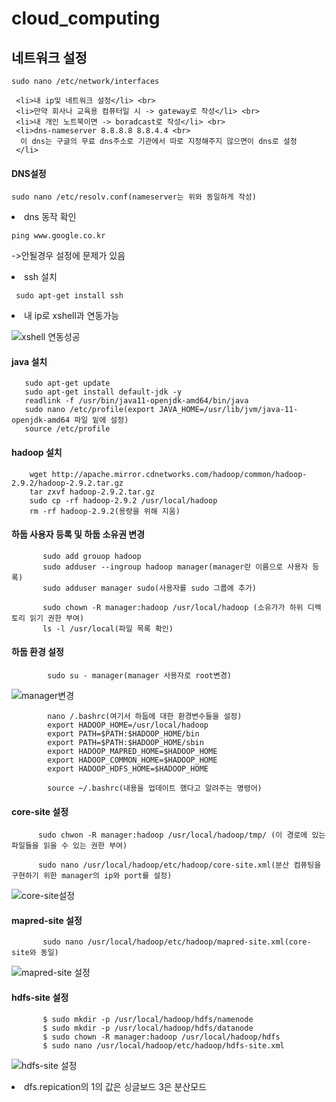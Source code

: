 # cloud_computing

<h2>네트워크 설정</h2>

    sudo nano /etc/network/interfaces

     <li>내 ip및 네트워크 설정</li> <br>
     <li>만약 회사나 교육용 컴퓨터일 시 -> gateway로 작성</li> <br>
     <li>내 개인 노트북이면 -> boradcast로 작성</li> <br>
     <li>dns-nameserver 8.8.8.8 8.8.4.4 <br> 
      이 dns는 구글의 무료 dns주소로 기관에서 따로 지정해주지 않으면이 dns로 설정
     </li>
 
  
<h4>DNS설정</h4>

    sudo nano /etc/resolv.conf(nameserver는 위와 동일하게 작성)
   

 

   <li> dns 동작 확인</li>

    ping www.google.co.kr

   ->안될경우 설정에 문제가 있음

   <li> ssh 설치</li>

     sudo apt-get install ssh


   <li>내 ip로 xshell과 연동가능</li>

![xshell 연동성공](https://github.com/HANYONUJUN/cloud_computing/assets/104452243/972e7324-1711-4a29-b6d0-3e750ab4303b)



   <h4>java 설치</h4>

       sudo apt-get update
       sudo apt-get install default-jdk -y
       readlink -f /usr/bin/java11-openjdk-amd64/bin/java
       sudo nano /etc/profile(export JAVA_HOME=/usr/lib/jvm/java-11-openjdk-amd64 파일 밑에 설정)
       source /etc/profile


   <h4>hadoop 설치</h4>

        wget http://apache.mirror.cdnetworks.com/hadoop/common/hadoop-2.9.2/hadoop-2.9.2.tar.gz
        tar zxvf hadoop-2.9.2.tar.gz
        sudo cp -rf hadoop-2.9.2 /usr/local/hadoop
        rm -rf hadoop-2.9.2(용량을 위해 지움)


   <h4>하둡 사용자 등록 및 하둡 소유권 변경</h4>


           sudo add grouop hadoop
           sudo adduser --ingroup hadoop manager(manager란 이름으로 사용자 등록)
           sudo adduser manager sudo(사용자를 sudo 그룹에 추가)

           sudo chown -R manager:hadoop /usr/local/hadoop (소유가가 하위 디렉토리 읽기 권한 부여)
           ls -l /usr/local(파일 목록 확인)


   <h4>하둡 환경 설정</h4>
   
            sudo su - manager(manager 사용자로 root변경)
![manager변경](https://github.com/HANYONUJUN/cloud_computing/assets/104452243/7965704e-c41e-4536-bde4-f63bf220270d)

            nano /.bashrc(여기서 하둡에 대한 환경변수들을 설정)
            export HADOOP_HOME=/usr/local/hadoop
            export PATH=$PATH:$HADOOP_HOME/bin
            export PATH=$PATH:$HADOOP_HOME/sbin
            export HADOOP_MAPRED_HOME=$HADOOP_HOME
            export HADOOP_COMMON_HOME=$HADOOP_HOME
            export HADOOP_HDFS_HOME=$HADOOP_HOME
            
            source ~/.bashrc(내용을 업데이트 했다고 알려주는 명령어)


  <h4>core-site 설정</h4>

          sudo chwon -R manager:hadoop /usr/local/hadoop/tmp/ (이 경로에 있는 파일들을 읽을 수 있는 권한 부여)

          sudo nano /usr/local/hadoop/etc/hadoop/core-site.xml(분산 컴퓨팅을 구현하기 위한 manager의 ip와 port를 설정)

![core-site설정](https://github.com/HANYONUJUN/cloud_computing/assets/104452243/718ad199-343f-4857-82a4-bdf6d1b5240e)


  <h4>mapred-site 설정</h4>

           sudo nano /usr/local/hadoop/etc/hadoop/mapred-site.xml(core-site와 동일)

![mapred-site 설정](https://github.com/HANYONUJUN/cloud_computing/assets/104452243/c57651c4-e1af-479c-8074-e036eaa4e377)

   <h4>hdfs-site 설정</h4>

           $ sudo mkdir -p /usr/local/hadoop/hdfs/namenode
           $ sudo mkdir -p /usr/local/hadoop/hdfs/datanode
           $ sudo chown -R manager:hadoop /usr/local/hadoop/hdfs
           $ sudo nano /usr/local/hadoop/etc/hadoop/hdfs-site.xml

![hdfs-site 설정](https://github.com/HANYONUJUN/cloud_computing/assets/104452243/a5229142-bea5-480e-8daf-bae13c8ef27d)
<li>dfs.repication의 1의 값은 싱글보드 3은 분산모드 </li>


    

    
            
